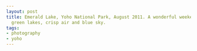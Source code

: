 ```yaml
---
layout: post
title: Emerald Lake, Yoho National Park, August 2011. A wonderful weekend of brilliant
  green lakes, crisp air and blue sky.
tags:
- photography
- yoho
---
```

